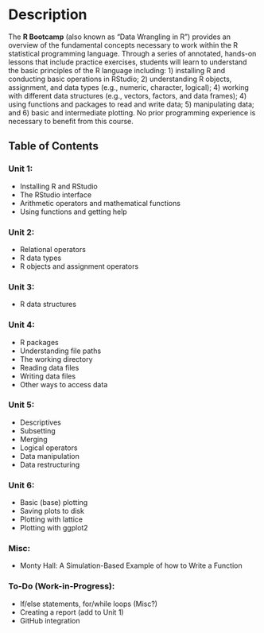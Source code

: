 # Description
The **R Bootcamp** (also known as “Data Wrangling in R”) provides an overview of the fundamental concepts necessary to work within the R statistical programming language. Through a series of annotated, hands-on lessons that include practice exercises, students will learn to understand the basic principles of the R language including: 1) installing R and conducting basic operations in RStudio; 2) understanding R objects, assignment, and data types (e.g., numeric, character, logical); 4) working with different data structures (e.g., vectors, factors, and data frames); 4) using functions and packages to read and write data; 5) manipulating data; and 6) basic and intermediate plotting. No prior programming experience is necessary to benefit from this course.

## Table of Contents

### Unit 1:
-	Installing R and RStudio
-	The RStudio interface
-	Arithmetic operators and mathematical functions
-	Using functions and getting help
### Unit 2:
-	Relational operators
-	R data types
-	R objects and assignment operators
### Unit 3:
-	R data structures
### Unit 4:
-	R packages
-	Understanding file paths
-	The working directory
-	Reading data files
-	Writing data files
-	Other ways to access data
### Unit 5:
-	Descriptives
-	Subsetting
-	Merging
-	Logical operators
-	Data manipulation
-	Data restructuring
### Unit 6:
-	Basic (base) plotting
-	Saving plots to disk
-	Plotting with lattice
-	Plotting with ggplot2
### Misc:
-	Monty Hall: A Simulation-Based Example of how to Write a Function
### To-Do (Work-in-Progress):
-	If/else statements, for/while loops (Misc?)
-	Creating a report (add to Unit 1)
- GitHub integration
